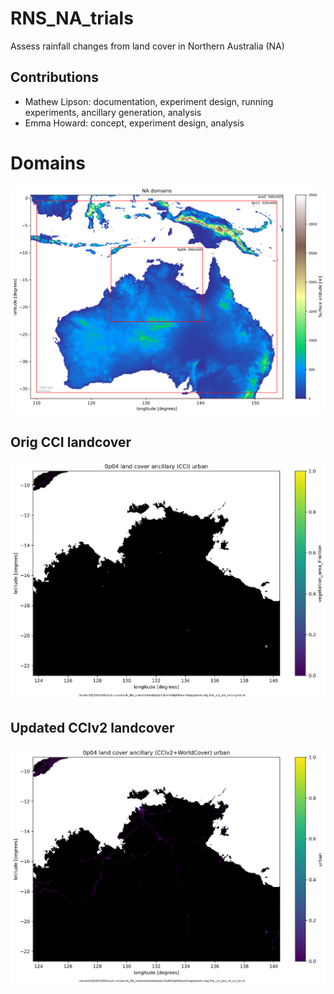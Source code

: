 # RNS_NA_trials
Assess rainfall changes from land cover in Northern Australia (NA)

## Contributions

 - Mathew Lipson: documentation, experiment design, running experiments, ancillary generation, analysis
 - Emma Howard: concept, experiment design, analysis

# Domains

![Sydney domains](ancils/figures/NA_domains_surface_altitude.png)

## Orig CCI landcover

![CCI](ancils/figures/0p04_jules_urban_full_orig.png)

## Updated CCIv2 landcover

![CCIv2](ancils/figures/0p04_jules_urban_full_cciv2_wc.png)

